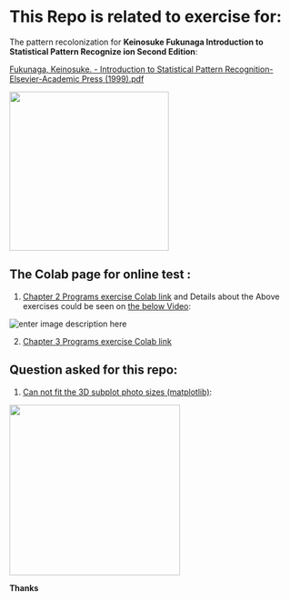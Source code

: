 # This Repo is related to exercise for:

The pattern recolonization for **Keinosuke Fukunaga Introduction to Statistical Pattern Recognize ion Second Edition**:

[Fukunaga, Keinosuke. - Introduction to Statistical Pattern Recognition-Elsevier-Academic Press (1999).pdf](https://github.com/So-AI-love/academic-courses-Pattern-Recognition/blob/main/Fukunaga%2C%20Keinosuke.%20-%20Introduction%20to%20Statistical%20Pattern%20Recognition-Elsevier-Academic%20Press%20(1999).pdf)


<img src="https://user-images.githubusercontent.com/6679151/114270258-9a1aa300-9a20-11eb-87f2-56ee63fd6015.png" width="280" height="280">

## The Colab page for online test :

 1. [Chapter 2 Programs exercise Colab link](http://colab.research.google.com/github/So-AI-love/academic-courses-Pattern-Recognition/blob/main/Fukunaga%2C%20Keinosuke.%20-%20Introduction%20to%20Statistical%20Pattern%20Recognition-Elsevier-Academic%20Press%20(1999)_EX_2.ipynb) and Details about the Above exercises
    could be seen on [the below
    Video](https://gfycat.com/insignificantcloseflyinglemur-pattern-recognition):


![enter image description here](https://i.stack.imgur.com/mGG3o.png)


 

 2. [Chapter 3 Programs exercise Colab
    link](http://colab.research.google.com/github/So-AI-love/academic-courses-Pattern-Recognition/blob/main/Fukunaga%2C%20Keinosuke.%20-%20Introduction%20to%20Statistical%20Pattern%20Recognition-Elsevier-Academic%20Press%20(1999)_EX_3.ipynb)

## Question asked for this repo:

 1. [Can not fit the 3D subplot photo sizes
    (matplotlib)](https://stackoverflow.com/questions/67034366/can-not-fit-the-3d-subplot-photo-sizes-matplotlib):

<img src="https://i.stack.imgur.com/6DtxW.png" width="300" height="300">

**Thanks**

